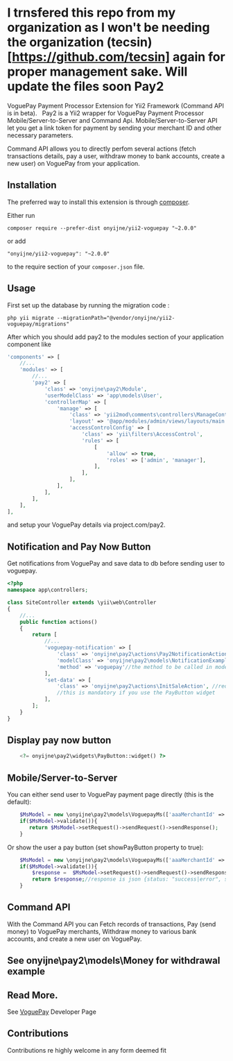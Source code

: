 I trnsfered this repo from my organization as I won't be needing the organization (tecsin)[https://github.com/tecsin] again for proper management sake.
 Will update the files soon
Pay2
====
VoguePay Payment Processor Extension for Yii2 Framework (Command API is in beta).
 
Pay2 is a Yii2 wrapper for VoguePay Payment Processor Mobile/Server-to-Server and Command Api. Mobile/Server-to-Server API let you get a link token for payment by sending your merchant ID and other necessary parameters. 

Command API allows you to directly perfom several actions (fetch transactions details, pay a user, withdraw money to bank accounts, create a new user) on VoguePay from your application.

Installation
------------

The preferred way to install this extension is through [composer](http://getcomposer.org/download/).

Either run

```
composer require --prefer-dist onyijne/yii2-voguepay "~2.0.0"
```

or add

```
"onyijne/yii2-voguepay": "~2.0.0"
```

to the require section of your `composer.json` file.


Usage
-----

First set up the database by running the migration code :

```
php yii migrate --migrationPath="@vendor/onyijne/yii2-voguepay/migrations"
```

After which you should add pay2 to the modules section of your application component like

```php
'components' => [
    //...
    'modules' => [
        //...
        'pay2' => [
            'class' => 'onyijne\pay2\Module',
            'userModelClass' => 'app\models\User',
            'controllerMap' => [
                'manage' => [
                    'class' => 'yii2mod\comments\controllers\ManageController',
                    'layout' => '@app/modules/admin/views/layouts/main',
                    'accessControlConfig' => [
                        'class' => 'yii\filters\AccessControl',
                        'rules' => [
                            [
                                'allow' => true,
                                'roles' => ['admin', 'manager'],
                            ],
                        ],
                    ],
                ],
            ],
        ],
    ],
],
```

 and setup your VoguePay details via project.com/pay2. 

Notification and Pay Now Button
------

Get notifications from VoguePay and save data to db before sending user to voguepay.

```php
<?php
namespace app\controllers;

class SiteController extends \yii\web\Controller
{
    //...
    public function actions()
    {
        return [
            //...
            'voguepay-notification' => [
                'class' => 'onyijne\pay2\actions\Pay2NotificationAction', // see this class if you will change anything for better explanations
                'modelClass' => 'onyijne\pay2\models\NotificationExample'//this is the default model to run for every notification 
                'method' => 'voguepay'//the method to be called in modelClass, and must have a parameter which should be an array of transaction from voguepay
            ],
            'set-data' => [
                'class' => 'onyijne\pay2\actions\InitSaleAction', //redirects user to voguepay payment page after saving the pay now form data to db
                //this is mandatory if you use the PayButton widget
            ],
        ];
    }
}
```

Display pay now button
----

```php
    <?= onyijne\pay2\widgets\PayButton::widget() ?>
```

Mobile/Server-to-Server
-----

You can either send user to VoguePay payment page directly (this is the default):

```php
    $MsModel = new \onyijne\pay2\models\VoguepayMs(['aaaMerchantId' => '11111', 'mmmMemo' => 'one sparklyn yellow wedding dress', 'tttTotalCost' => '200310', 'rrrMerchantRef' => time().mt_rand(0,999999999)]);
    if($MsModel->validate()){
       return $MsModel->setRequest()->sendRequest()->sendResponse();
    } 
```

Or show the user a pay button (set showPayButton property to true):

```php
    $MsModel = new \onyijne\pay2\models\VoguepayMs(['aaaMerchantId' => '11111', 'mmmMemo' => 'one sparklyn yellow wedding dress', 'tttTotalCost' => '200310', 'rrrMerchantRef' => time().mt_rand(0,999999999), 'showPayButton' => true]);
    if($MsModel->validate()){
        $response =  $MsModel->setRequest()->sendRequest()->sendResponse();
        return $response;//response is json {status: "success|error", success|error : { message: "https://www.voguepay.com/payment-url|errorMesssge"}}
    } 
```

Command API
-----

With the Command API you can Fetch records of transactions, Pay (send money) to VoguePay merchants, Withdraw money to various bank accounts, and create a new user on VoguePay.

See onyijne\pay2\models\Money for withdrawal example
---

## Read More.
 
See [VoguePay](https://voguepay.com/developers) Developer Page

Contributions
-----

Contributions re highly welcome in any form deemed fit
